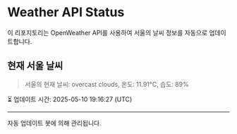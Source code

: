
# Weather API Status

이 리포지토리는 OpenWeather API를 사용하여 서울의 날씨 정보를 자동으로 업데이트합니다.

## 현재 서울 날씨
> 서울의 현재 날씨: overcast clouds, 온도: 11.91°C, 습도: 89%

⏳ 업데이트 시간: 2025-05-10 19:16:27 (UTC)

---
자동 업데이트 봇에 의해 관리됩니다.
